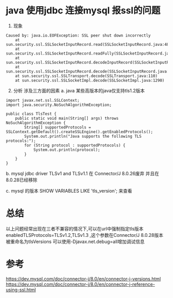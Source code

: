 # java 使用jdbc 连接mysql 报ssl的问题
1. 现象
```
Caused by: java.io.EOFException: SSL peer shut down incorrectly
	at sun.security.ssl.SSLSocketInputRecord.read(SSLSocketInputRecord.java:480)
	at sun.security.ssl.SSLSocketInputRecord.readFully(SSLSocketInputRecord.java:458)
	at sun.security.ssl.SSLSocketInputRecord.decodeInputRecord(SSLSocketInputRecord.java:242)
	at sun.security.ssl.SSLSocketInputRecord.decode(SSLSocketInputRecord.java:180)
	at sun.security.ssl.SSLTransport.decode(SSLTransport.java:110)
	at sun.security.ssl.SSLSocketImpl.decode(SSLSocketImpl.java:1290)

```
2. 分析
涉及三方面的因素
a. java
某些高版本的java仅支持tls1.2版本
```
import javax.net.ssl.SSLContext;
import java.security.NoSuchAlgorithmException;

public class TlsTest {
    public static void main(String[] args) throws NoSuchAlgorithmException {
        String[] supportedProtocols = SSLContext.getDefault().createSSLEngine().getEnabledProtocols();
        System.out.println("Java supports the following TLS protocols:");
        for (String protocol : supportedProtocols) {
            System.out.println(protocol);
        }
    }
}

```
b. mysql jdbc driver
TLSv1 and TLSv1.1 在 Connector/J 8.0.26废弃 并且在 8.0.28已经移除

c. mysql 的版本
SHOW VARIABLES LIKE 'tls_version';
来查看

# 总结
以上问题经常出现在三者不兼容的情况下,可以在url中强制指定tls版本 enabledTLSProtocols=TLSv1.2,TLSv1.3 ,这个参数在Connector/J 8.0.28版本被重命名为tlsVersions 
可以使用-Djavax.net.debug=all增加调试信息



# 参考
https://dev.mysql.com/doc/connector-j/8.0/en/connector-j-versions.html
https://dev.mysql.com/doc/connector-j/8.0/en/connector-j-reference-using-ssl.html